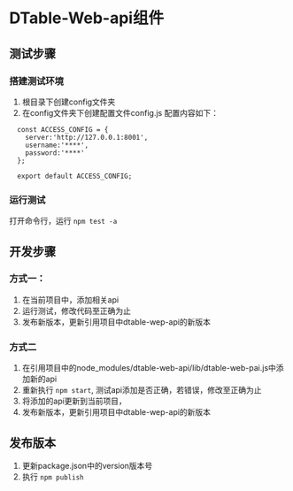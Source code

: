 # DTable-Web-api组件

## 测试步骤

### 搭建测试环境
1. 根目录下创建config文件夹
2. 在config文件夹下创建配置文件config.js
  配置内容如下：
  ```
    const ACCESS_CONFIG = {
      server:'http://127.0.0.1:8001',
      username:'****',
      password:'****'
    };

    export default ACCESS_CONFIG;
  ```

### 运行测试
  打开命令行，运行 `npm test -a`

## 开发步骤

### 方式一：
  1. 在当前项目中，添加相关api
  2. 运行测试，修改代码至正确为止
  3. 发布新版本，更新引用项目中dtable-wep-api的新版本
   
### 方式二
  1. 在引用项目中的node_modules/dtable-web-api/lib/dtable-web-pai.js中添加新的api
  2. 重新执行 `npm start`, 测试api添加是否正确，若错误，修改至正确为止
  3. 将添加的api更新到当前项目，
  4. 发布新版本，更新引用项目中dtable-wep-api的新版本

## 发布版本
1. 更新package.json中的version版本号
2. 执行 `npm publish`